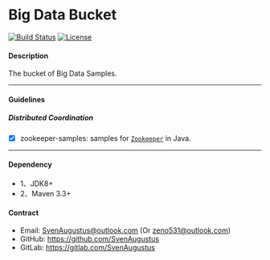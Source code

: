 # Big Data Bucket
[![Build Status](https://api.travis-ci.org/SvenAugustus/ng-big-data-bucket-bucket.svg?branch=master)](https://travis-ci.org/SvenAugustus/ng-big-data-bucket) [![License](https://img.shields.io/badge/license-MIT-green)](https://opensource.org/licenses/MIT)

#### Description
The bucket of Big Data Samples.

-------------------------- 
#### Guidelines
##### Distributed Coordination
* [x] zookeeper-samples: samples for [`Zookeeper`](https://zookeeper.apache.org) in Java.

-------------------------- 
#### Dependency
* 1、JDK8+
* 2、Maven 3.3+

#### Contract
* Email: SvenAugustus@outlook.com (Or zeno531@outlook.com)
* GitHub: https://github.com/SvenAugustus
* GitLab: https://gitlab.com/SvenAugustus



